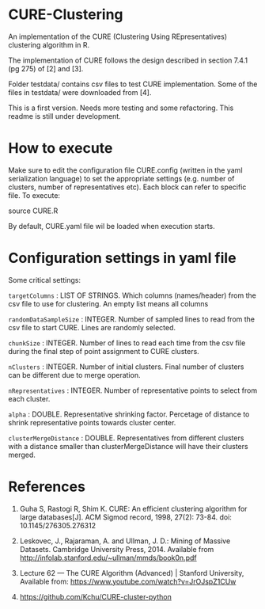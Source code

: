 # CURE-Clustering
 An implementation of the CURE (Clustering Using REpresentatives) clustering algorithm in R. 
 
 The implementation of CURE follows the design described in section 7.4.1 (pg 275) of [2] and [3]. 
 
 Folder testdata/ contains csv files to test CURE implementation. Some of the files in testdata/ were downloaded from [4].

 This is a first version. Needs more testing and some refactoring. This readme is still under development.
 
# How to execute
Make sure to edit the configuration file CURE.config (written in the yaml serialization language) to set the appropriate settings (e.g. number of clusters, number of representatives etc). Each block can refer to specific file. To execute:

source CURE.R

By default, CURE.yaml file wil be loaded when execution starts.

# Configuration settings in yaml file

Some critical settings:

``targetColumns`` : LIST OF STRINGS. Which columns (names/header) from the csv file to use for clustering. An empty list means all columns

``randomDataSampleSize`` : INTEGER. Number of sampled lines to read from the csv file to start CURE. Lines are randomly selected.

``chunkSize`` : INTEGER. Number of lines to read each time from the csv file during the final step of point assignment to CURE clusters.

``nClusters`` : INTEGER. Number of initial clusters. Final number of clusters can be different due to merge operation. 

``nRepresentatives`` : INTEGER. Number of representative points to select from each cluster. 

``alpha`` : DOUBLE. Representative shrinking factor. Percetage of distance to shrink representative points towards cluster center. 

``clusterMergeDistance`` : DOUBLE. Representatives from different clusters with a distance smaller than clusterMergeDistance will have their clusters merged.



# References
1) Guha S, Rastogi R, Shim K. CURE: An efficient clustering algorithm for large databases[J]. ACM Sigmod record, 1998, 27(2): 73-84. doi: 10.1145/276305.276312

2) Leskovec, J., Rajaraman, A. and Ullman, J. D.: Mining of Massive Datasets. Cambridge University Press, 2014. Available from http://infolab.stanford.edu/~ullman/mmds/book0n.pdf

3) Lecture 62 — The CURE Algorithm (Advanced) | Stanford University, Available from: https://www.youtube.com/watch?v=JrOJspZ1CUw

4) https://github.com/Kchu/CURE-cluster-python
